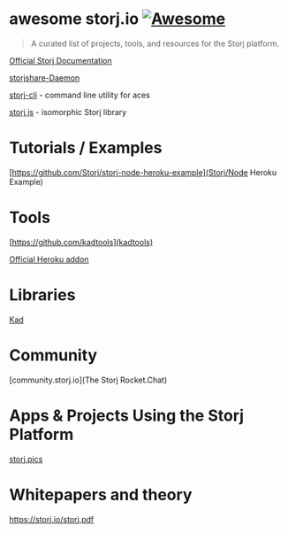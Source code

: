 # awesome storj.io [![Awesome](https://cdn.rawgit.com/sindresorhus/awesome/d7305f38d29fed78fa85652e3a63e154dd8e8829/media/badge.svg)](https://github.com/sindresorhus/awesome) 

> A curated list of projects, tools, and resources for the Storj platform. 

[Official Storj Documentation](https://docs.storj.io/docs)

[storjshare-Daemon](https://github.com/storj/storjshare-daemon)

[storj-cli](https://github.com/Storj/core-cli) - command line utility for aces

[storj.js](https://github.com/Storj/storj.js) - isomorphic Storj library


# Tutorials / Examples 
[https://github.com/Storj/storj-node-heroku-example](Storj/Node Heroku Example)

# Tools 
[https://github.com/kadtools](kadtools)

[Official Heroku addon](https://elements.heroku.com/addons/storj)


# Libraries
[Kad](https://github.com/kadtools/kad)

# Community
[community.storj.io](The Storj Rocket.Chat)

# Apps & Projects Using the Storj Platform
[storj.pics](storj.pics)

# Whitepapers and theory 
https://storj.io/storj.pdf
